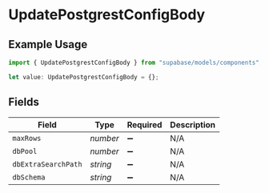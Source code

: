 # UpdatePostgrestConfigBody

## Example Usage

```typescript
import { UpdatePostgrestConfigBody } from "supabase/models/components";

let value: UpdatePostgrestConfigBody = {};
```

## Fields

| Field               | Type                | Required            | Description         |
| ------------------- | ------------------- | ------------------- | ------------------- |
| `maxRows`           | *number*            | :heavy_minus_sign:  | N/A                 |
| `dbPool`            | *number*            | :heavy_minus_sign:  | N/A                 |
| `dbExtraSearchPath` | *string*            | :heavy_minus_sign:  | N/A                 |
| `dbSchema`          | *string*            | :heavy_minus_sign:  | N/A                 |